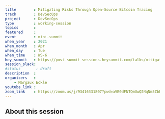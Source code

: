 ```yaml
---
title        : Mitigating Risks Through Open-Source Bitcoin Tracing
track        : DevSecOps
project      : DevSecOps
type         : working-session
topics       :
featured     :
event        : mini-summit
when_year    : 2021
when_month   : Apr
when_day     : Tue
when_time    : WS-6
hey_summit   : https://post-summit-sessions.heysummit.com/talks/mitigating-risks-through-open-source-bitcoin-tracing/
session_slack:
#status       : draft
description  :
organizers   :
    - Margaux Eckle
youtube_link :
zoom_link    : https://zoom.us/j/93416331807?pwd=aVE0dFNTQmUwQ2NqNm5ZbEhYZHAzZz09
---
```


## About this session
